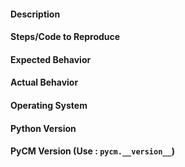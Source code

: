 #### Description

#### Steps/Code to Reproduce

#### Expected Behavior

#### Actual Behavior

#### Operating System

#### Python Version

#### PyCM Version (Use : `pycm.__version__`)
